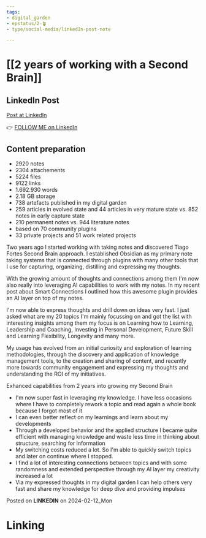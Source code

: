 ```yaml
---
tags: 
- digital_garden
- epstatus/2-🪴
- type/social-media/linkedIn-post-note

---
```

# [[2 years of working with a Second Brain]]
## LinkedIn Post
[Post at LinkedIn]()
  

👉 [FOLLOW ME on LinkedIn](https://www.linkedin.com/comm/mynetwork/discovery-see-all?usecase=PEOPLE_FOLLOWS&followMember=sebastiankamilli)

## Content preparation
+ 2920 notes
+ 2304 attachements
+ 5224 files
+ 9122 links
+ 1.692.930 words
+ 2.18 GB storage
+ 738 artefacts published in my digital garden
+ 259 articles in evolved state and 44 articles in very mature state vs. 852 notes in early capture state
+ 210 permanent notes vs. 944 literature notes
+ based on 70 community plugins
+ 33 private projects and 51 work related projects

Two years ago I started working with taking notes and discovered Tiago Fortes Second Brain approach. I established Obsidian as my primary note taking systems that is connected through plugins with many other tools that I use for capturing,  organizing, distilling and expressing my thoughts. 

With the growing amount of thoughts and connections among them I'm now also really into leveraging AI capabilities to work with my notes. In my recent post about Smart Connections I outlined how this awesome plugin provides an AI layer on top of my notes. 

I'm now able to express thoughts and drill down on ideas very fast. I just asked what are my 20 topics I'm mainly focussing on and got the list with interesting insights among them my focus is on Learning how to Learning, Leadership and Coaching, Investing in Personal Development, Future Skill and Learning Flexibility, Longevity and many more.

My usage has evolved from an initial curiosity and exploration of learning methodologies, through the discovery and application of knowledge management tools, to the creation and sharing of content, and recently more towards community engagement and expressing my thoughts and understanding the ROI of my initiatives.

Exhanced capabilities from 2 years into growing my Second Brain
+ I'm now super fast in leveraging my knowledge. I have less occasions where I have to completely rework a topic and read again a whole book because I forgot most of it
+ I can even better reflect on my learnings and learn about my developments
+ Through a developed behavior and the applied structure I became quite efficient with managing knowledge and waste less time in thinking about structure, searching for information
+ My switching costs reduced a lot. So I'm able to quickly switch topics and later on continue where I stopped. 
+ I find a lot of interesting connections between topics and with some randomness and extended perspective through my AI layer my creativity increased a lot
+ Via my expressed thoughts in my digital garden I can help others very fast and share my knowledge for deep dive and providing impulses

Posted on **LINKEDIN** on 2024-02-12_Mon
# Linking